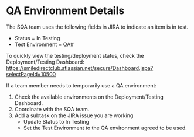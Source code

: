 # QA Environment Details

The SQA team uses the following fields in JIRA to indicate an item is in test.
  * Status = In Testing
  * Test Environment = QA#

To quickly view the testing/deployment status, check the Deployment/Testing Dashboard:
https://smiledirectclub.atlassian.net/secure/Dashboard.jspa?selectPageId=10500

If a team member needs to temporarily use a QA environment:
1. Check the available environments on the Deployment/Testing Dashboard.
2. Coordinate with the SQA team.
3. Add a subtask on the JIRA issue you are working
    * Update Status to In Testing
    * Set the Test Environment to the QA environment agreed to be used.

